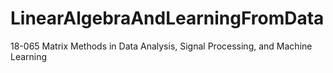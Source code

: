 # LinearAlgebraAndLearningFromData
18-065 Matrix Methods in Data Analysis, Signal Processing, and Machine Learning
